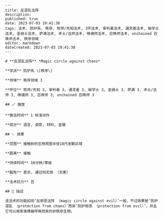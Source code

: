 
    ---
    title: 反混乱法阵
    description: 
    published: true
    date: 2023-07-03 19:41:38
    tags: 法术, 防护系, 秩序, 牧师/先知法术, 3环法术, 审判者法术, 通灵者法术, 秘学士法术, 圣骑士法术, 萨满法术, 术士/法师法术, 唤魂师法术, 召唤师法术, unchained 召唤师法术, 秩序领域
    editor: markdown
    dateCreated: 2023-07-03 19:41:38
    ---

    # **反混乱法阵** *Magic circle against chaos*

    **学派** 防护系 \[秩序\] 

    **领域** 秩序领域 3

    **环位** 牧师/先知 3, 审判者 3, 通灵者 3, 秘学士 3, 圣骑士 3, 萨满 3, 术士/法师 3, 唤魂师 3, 召唤师 3, unchained 召唤师 3

    ## 🪄 施放

    **施法时间** 1 标准动作

    **成分** 语言, 姿势, 材料, 圣徽

    ## ✨ 效果  

    **范围** 接触到的生物周围半径10尺发散区域

    **距离** 接触  

    **持续时间** 10分钟/等级 

    **豁免** 意志, 通过则无效 （无害）

    **法术抗力** 否

    ## 📖 描述

    该法术的功能如同‘反邪恶法阵 （magic circle against evil）’一般，不过效果是‘防护混乱 （protection from chaos）’而非‘防护邪恶 （protection from evil）’，并且它可以用来束缚被呼唤而来的非秩序生物。
    